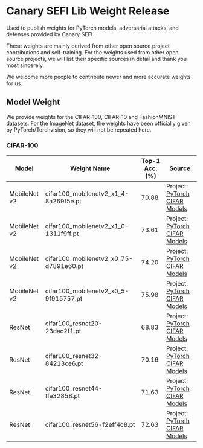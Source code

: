 # Canary SEFI Lib Weight Release

Used to publish weights for PyTorch models, adversarial attacks, and defenses provided by Canary SEFI.

These weights are mainly derived from other open source project contributions and self-training. For the weights used from other open source projects, we will list their specific sources in detail and thank you most sincerely.

We welcome more people to contribute newer and more accurate weights for us. 

## Model Weight

We provide weights for the CIFAR-100, CIFAR-10 and FashionMNIST datasets. For the ImageNet dataset, the weights have been officially given by PyTorch/Torchvision, so they will not be repeated here.

### CIFAR-100

| Model        | Weight Name                            | Top-1 Acc.(%) | Source                                                       |
| ------------ | -------------------------------------- | ------------- | ------------------------------------------------------------ |
| MobileNet v2 | cifar100_mobilenetv2_x1_4-8a269f5e.pt  | 70.88         | Project: [PyTorch CIFAR Models](https://github.com/chenyaofo/pytorch-cifar-models) |
| MobileNet v2 | cifar100_mobilenetv2_x1_0-1311f9ff.pt  | 73.61         | Project: [PyTorch CIFAR Models](https://github.com/chenyaofo/pytorch-cifar-models) |
| MobileNet v2 | cifar100_mobilenetv2_x0_75-d7891e60.pt | 74.20         | Project: [PyTorch CIFAR Models](https://github.com/chenyaofo/pytorch-cifar-models) |
| MobileNet v2 | cifar100_mobilenetv2_x0_5-9f915757.pt  | 75.98         | Project: [PyTorch CIFAR Models](https://github.com/chenyaofo/pytorch-cifar-models) |
| ResNet       | cifar100_resnet20-23dac2f1.pt          | 68.83         | Project: [PyTorch CIFAR Models](https://github.com/chenyaofo/pytorch-cifar-models) |
| ResNet       | cifar100_resnet32-84213ce6.pt          | 70.16         | Project: [PyTorch CIFAR Models](https://github.com/chenyaofo/pytorch-cifar-models) |
| ResNet       | cifar100_resnet44-ffe32858.pt          | 71.63         | Project: [PyTorch CIFAR Models](https://github.com/chenyaofo/pytorch-cifar-models) |
| ResNet       | cifar100_resnet56-f2eff4c8.pt          | 72.63         | Project: [PyTorch CIFAR Models](https://github.com/chenyaofo/pytorch-cifar-models) |
